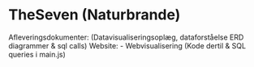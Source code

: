# TheSeven (Naturbrande)

Afleveringsdokumenter: (Datavisualiseringsoplæg, dataforståelse ERD diagrammer & sql calls)
Website: - Webvisualisering (Kode dertil & SQL queries i main.js)

